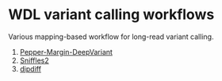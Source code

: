 # WDL variant calling workflows

Various mapping-based workflow for long-read variant calling.

1. [Pepper-Margin-DeepVariant](https://github.com/kishwarshafin/pepper)
2. [Sniffles2](https://github.com/fritzsedlazeck/Sniffles)
3. [dipdiff](https://github.com/fenderglass/dipdiff)
